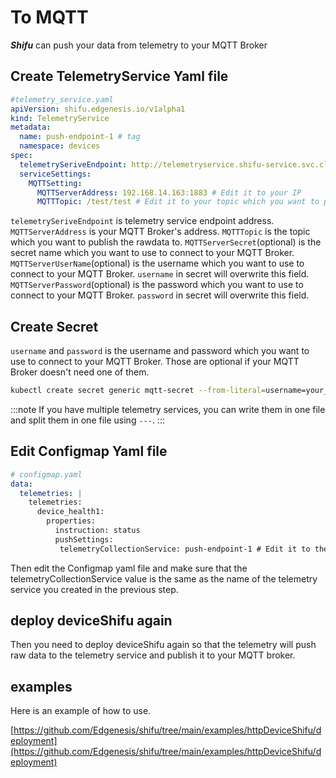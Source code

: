 # To MQTT

***Shifu*** can push your data from telemetry to your MQTT Broker

## Create TelemetryService Yaml file
```yaml
#telemetry_service.yaml
apiVersion: shifu.edgenesis.io/v1alpha1
kind: TelemetryService
metadata:
  name: push-endpoint-1 # tag
  namespace: devices
spec:
  telemetrySeriveEndpoint: http://telemetryservice.shifu-service.svc.cluster.local
  serviceSettings:
    MQTTSetting:
      MQTTServerAddress: 192.168.14.163:1883 # Edit it to your IP
      MQTTTopic: /test/test # Edit it to your topic which you want to publish
```
`telemetrySeriveEndpoint` is telemetry service endpoint address.
`MQTTServerAddress` is your MQTT Broker's address.
`MQTTTopic` is the topic which you want to publish the rawdata to.
`MQTTServerSecret`(optional) is the secret name which you want to use to connect to your MQTT Broker.
`MQTTServerUserName`(optional) is the username which you want to use to connect to your MQTT Broker. `username` in secret will overwrite this field.
`MQTTServerPassword`(optional) is the password which you want to use to connect to your MQTT Broker. `password` in secret will overwrite this field.

## Create Secret

`username` and `password` is the username and password which you want to use to connect to your MQTT Broker. Those are optional if your MQTT Broker doesn't need one of them.

```bash
kubectl create secret generic mqtt-secret --from-literal=username=your_username --from-literal=password=your_password -n devices
```

:::note
If you have multiple telemetry services, you can write them in one file and split them in one file using `---`.
:::

## Edit Configmap Yaml file
```yaml
# configmap.yaml
data:
  telemetries: |
    telemetries:
      device_health1:
        properties:
          instruction: status
          pushSettings:
           telemetryCollectionService: push-endpoint-1 # Edit it to the name same with TelemetryService's name(# tag)
```
Then edit the Configmap yaml file and make sure that the telemetryCollectionService value is the same as the name of the telemetry service you created in the previous step.

## deploy deviceShifu again

Then you need to deploy deviceShifu again so that the telemetry will push raw data to the telemetry service and publish it to your MQTT broker.

## examples

Here is an example of how to use.

[https://github.com/Edgenesis/shifu/tree/main/examples/httpDeviceShifu/deployment](https://github.com/Edgenesis/shifu/tree/main/examples/httpDeviceShifu/deployment)
